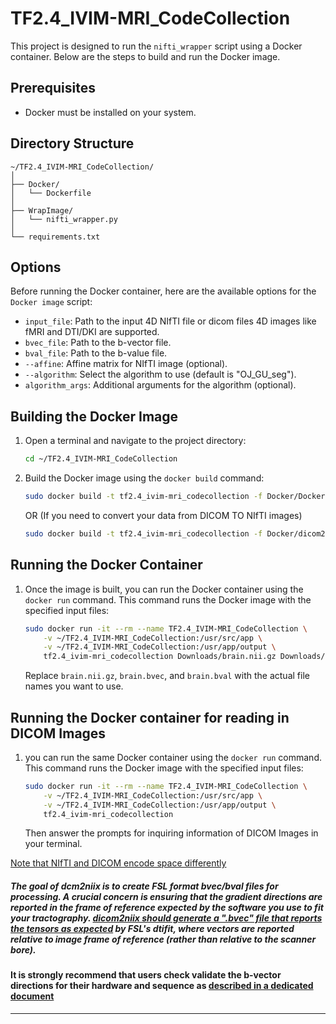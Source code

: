 # TF2.4_IVIM-MRI_CodeCollection

This project is designed to run the `nifti_wrapper` script using a Docker container. Below are the steps to build and run the Docker image.

## Prerequisites

- Docker must be installed on your system. 

## Directory Structure

```
~/TF2.4_IVIM-MRI_CodeCollection/
│
├── Docker/
│   └── Dockerfile
│
├── WrapImage/
│   └── nifti_wrapper.py
│
└── requirements.txt
```

## Options

Before running the Docker container, here are the available options for the `Docker image` script:

- `input_file`: Path to the input 4D NIfTI file or dicom files 4D images like fMRI and DTI/DKI are supported.
- `bvec_file`: Path to the b-vector file.
- `bval_file`: Path to the b-value file.
- `--affine`: Affine matrix for NIfTI image (optional).
- `--algorithm`: Select the algorithm to use (default is "OJ_GU_seg").
- `algorithm_args`: Additional arguments for the algorithm (optional).

## Building the Docker Image

1. Open a terminal and navigate to the project directory:

    ```sh
    cd ~/TF2.4_IVIM-MRI_CodeCollection
    ```

2. Build the Docker image using the `docker build` command:

    ```sh
    sudo docker build -t tf2.4_ivim-mri_codecollection -f Docker/Dockerfile .
    ```
    OR (If you need to convert your data from DICOM TO NIfTI images)
    ```sh
    sudo docker build -t tf2.4_ivim-mri_codecollection -f Docker/dicom2nifti/Dockerfile .
    ```

## Running the Docker Container

1. Once the image is built, you can run the Docker container using the `docker run` command. This command runs the Docker image with the specified input files:

    ```sh
    sudo docker run -it --rm --name TF2.4_IVIM-MRI_CodeCollection \
        -v ~/TF2.4_IVIM-MRI_CodeCollection:/usr/src/app \
        -v ~/TF2.4_IVIM-MRI_CodeCollection:/usr/app/output \ 
        tf2.4_ivim-mri_codecollection Downloads/brain.nii.gz Downloads/brain.bvec Downloads/brain.bval \
    ```

    Replace `brain.nii.gz`, `brain.bvec`, and `brain.bval` with the actual file names you want to use.

## Running the Docker container for reading in DICOM Images

1. you can run the same Docker container using the `docker run` command. This command runs the Docker image with the specified input files:

    ```sh
    sudo docker run -it --rm --name TF2.4_IVIM-MRI_CodeCollection \
        -v ~/TF2.4_IVIM-MRI_CodeCollection:/usr/src/app \
        -v ~/TF2.4_IVIM-MRI_CodeCollection:/usr/app/output \ 
        tf2.4_ivim-mri_codecollection
    ```

   Then answer the prompts for inquiring information of DICOM Images in your terminal.

[Note that NIfTI and DICOM encode space differently](https://www.nitrc.org/plugins/mwiki/index.php/dcm2nii:MainPage#Spatial_Coordinates)


##### The goal of dcm2niix is to create FSL format bvec/bval files for processing. A crucial concern is ensuring that the gradient directions are reported in the frame of reference expected by the software you use to fit your tractography. [dicom2niix should generate a ".bvec" file that reports the tensors as expected](https://www.nitrc.org/plugins/mwiki/index.php/dcm2nii:MainPage#Diffusion_Tensor_Imaging) by FSL's dtifit, where vectors are reported relative to image frame of reference (rather than relative to the scanner bore). 

#### It is strongly recommend that users check validate the b-vector directions for their hardware and sequence as [described in a dedicated document](https://www.nitrc.org/docman/?group_id=880)
---
